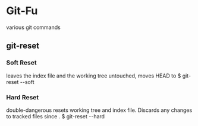 # Git-Fu
various git commands


## git-reset
### Soft Reset 
leaves the index file and the working tree untouched, moves HEAD to <commit>
$ git-reset --soft <commit>
### Hard Reset
double-dangerous
resets working tree and index file. Discards any changes to tracked files since <commit>.
$ git-reset --hard
